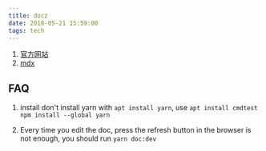 ```yaml
---
title: docz
date: 2018-05-21 15:59:00
tags: tech
---
```


1. [官方网站](https://www.docz.site/)
2. [mdx](https://github.com/mdx-js/mdx)

## FAQ
1. install
  don't install yarn with `apt install yarn`, use `apt install cmdtest` `npm install --global yarn` 

2. Every time you edit the doc, press the refresh button in the browser is not enough, you should 
run `yarn doc:dev`
